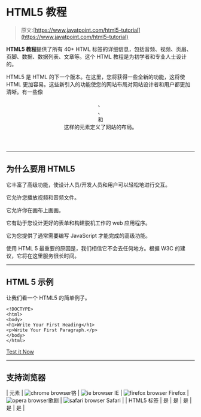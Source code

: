 # HTML5 教程

> 原文:[https://www.javatpoint.com/html5-tutorial](https://www.javatpoint.com/html5-tutorial)

**HTML5 教程**提供了所有 40+ HTML 标签的详细信息，包括音频、视频、页眉、页脚、数据、数据列表、文章等。这个 HTML 教程是为初学者和专业人士设计的。

HTML5 是 HTML 的下一个版本。在这里，您将获得一些全新的功能，这将使 HTML 更加容易。这些新引入的功能使您的网站布局对网站设计者和用户都更加清晰。有一些像

<header>、

<footer>、

<nav>和

<article>这样的元素定义了网站的布局。</article>

</nav>

</footer>

</header>

* * *

## 为什么要用 HTML5

它丰富了高级功能，使设计人员/开发人员和用户可以轻松地进行交互。

它允许您播放视频和音频文件。

它允许你在画布上画画。

它有助于您设计更好的表单和构建脱机工作的 web 应用程序。

它为您提供了通常需要编写 JavaScript 才能完成的高级功能。

使用 HTML 5 最重要的原因是，我们相信它不会去任何地方。根据 W3C 的建议，它将在这里服务很长时间。

* * *

## HTML 5 示例

让我们看一个 HTML5 的简单例子。

```
<!DOCTYPE>
<html>
<body>
<h1>Write Your First Heading</h1>
<p>Write Your First Paragraph.</p>
</body>
</html>

```

[Test it Now](https://www.javatpoint.com/oprweb/test.jsp?filename=htmlhtml1)

* * *

## 支持浏览器

| 元素 | ![chrome browser](../Images/4fbdc93dc2016c5049ed108e7318df19.png)铬 | ![ie browser](../Images/83dd23df1fe8373fd5bf054b2c1dd88b.png) IE | ![firefox browser](../Images/4f001fff393888a8a807ed29b28145d1.png) Firefox | ![opera browser](../Images/6cad4a592cc69a052056a0577b4aac65.png)歌剧 | ![safari browser](../Images/a0f6a9711a92203c5dc5c127fe9c9fca.png) Safari |
| HTML5 标签 | 是 | 是 | 是 | 是 | 是 |